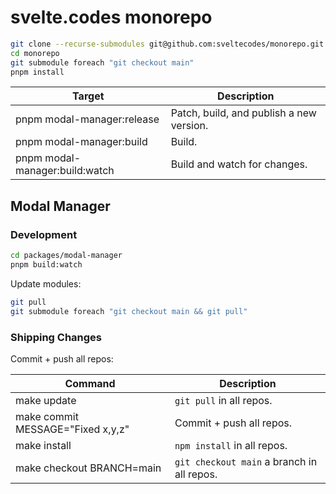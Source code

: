# svelte.codes monorepo

```bash
git clone --recurse-submodules git@github.com:sveltecodes/monorepo.git
cd monorepo
git submodule foreach "git checkout main"
pnpm install
```

| Target                         | Description                              |
|--------------------------------|------------------------------------------|
| pnpm modal-manager:release     | Patch, build, and publish a new version. |
| pnpm modal-manager:build       | Build.                                   |
| pnpm modal-manager:build:watch | Build and watch for changes.             |

## Modal Manager

### Development

```bash
cd packages/modal-manager
pnpm build:watch
```

Update modules:

```bash
git pull
git submodule foreach "git checkout main && git pull"
```

### Shipping Changes

Commit + push all repos:

| Command                           | Description                                |
|-----------------------------------|--------------------------------------------|
| make update                       | `git pull` in all repos.                   |
| make commit MESSAGE="Fixed x,y,z" | Commit + push all repos.                   |
| make install                      | `npm install` in all repos.                |
| make checkout BRANCH=main         | `git checkout main` a branch in all repos. |
